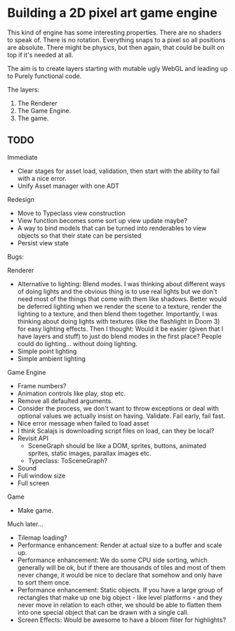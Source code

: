 # Building a 2D pixel art game engine
This kind of engine has some interesting properties.
There are no shaders to speak of.
There is no rotation.
Everything snaps to a pixel so all positions are absolute.
There might be physics, but then again, that could be built on top if it's needed at all.

The aim is to create layers starting with mutable ugly WebGL and leading up to Purely functional code.

The layers:
1. The Renderer
2. The Game Engine.
3. The game.

## TODO

Immediate
- Clear stages for asset load, validation, then start with the ability to fail with a nice error.
- Unify Asset manager with one ADT

Redesign
- Move to Typeclass view construction
- View function becomes some sort up view update maybe?
- A way to bind models that can be turned into renderables to view objects so that their state can be persisted
- Persist view state

Bugs:

Renderer
- Alternative to lighting: Blend modes.
 I was thinking about different ways of doing lights and the obvious thing is to use real
 lights but we don't need most of the things that come with them like shadows.
 Better would be deferred lighting when we render the scene to a texture, render the
 lighting to a texture, and then blend them together.
 Importantly, I was thinking about doing lights with textures (like the flashlight in Doom 3)
 for easy lighting effects.
 Then I thought: Would it be easier (given that I have layers and stuff) to just do blend modes
 in the first place? People could do lighting... without doing lighting.
- Simple point lighting
- Simple ambient lighting

Game Engine
- Frame numbers?
- Animation controls like play, stop etc.
- Remove all defaulted arguments.
- Consider the process, we don't want to throw exceptions or deal with optional values we actually insist on having.
  Validate. Fail early, fail fast.
- Nice error message when failed to load asset
- I think Scalajs is downloading script files on load, can they be local?
- Revisit API
  - SceneGraph should be like a DOM, sprites, buttons, animated sprites, static images, parallax images etc.
  - Typeclass: ToSceneGraph?
- Sound
- Full window size
- Full screen

Game
- Make game.


Much later...
- Tilemap loading?
- Performance enhancement: Render at actual size to a buffer and scale up.
- Performance enhancement: We do some CPU side sorting, which generally will be ok, but if there are thousands of tiles and most of them never change, it would be nice to declare that somehow and only have to sort them once.
- Performance enhancement: Static objects. If you have a large group of rectangles that make up one big object - like level platforms - and they never move in relation to each other, we should be able to flatten them into one special object that can be drawn with a single call.
- Screen Effects: Would be awesome to have a bloom fliter for highlights?
